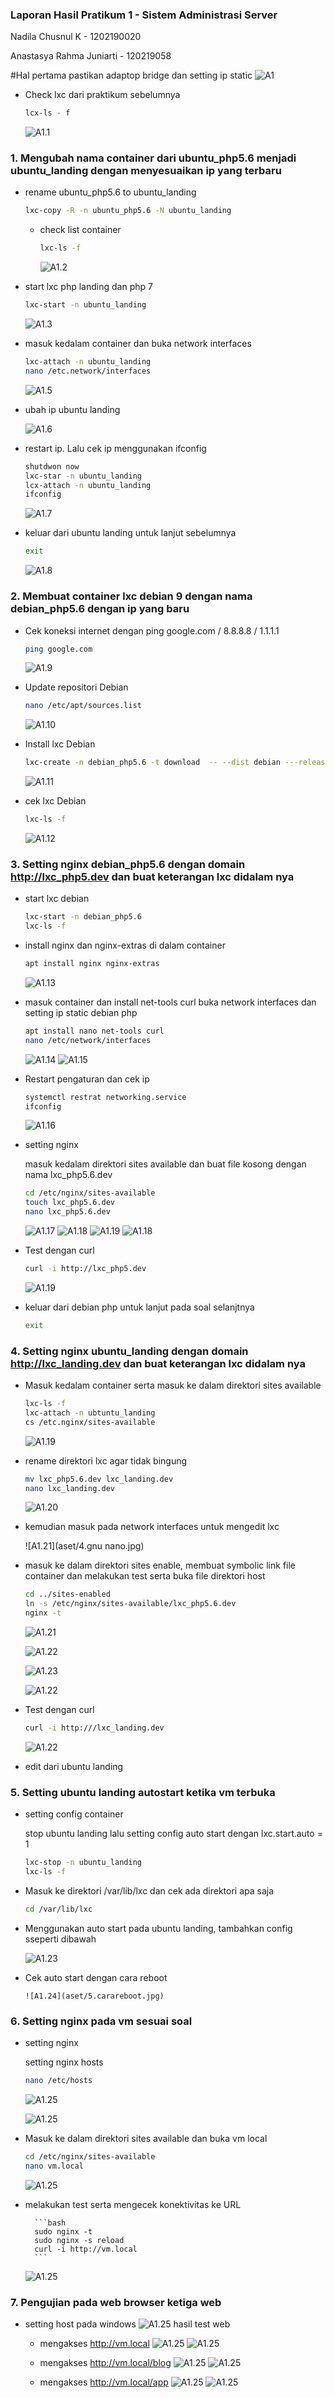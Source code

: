 ### Laporan Hasil Pratikum 1 - Sistem Administrasi Server 

Nadila Chusnul K - 1202190020

Anastasya Rahma Juniarti - 120219058 

#Hal pertama pastikan adaptop bridge dan setting ip static
![A1](aset/bridge.jpg)

- Check lxc  dari praktikum sebelumnya
    ```bash
    lcx-ls - f
    ```
    ![A1.1](aset/cek.jpg)

### 1. Mengubah nama container dari ubuntu_php5.6 menjadi ubuntu_landing dengan menyesuaikan ip yang terbaru 
- rename ubuntu_php5.6 to ubuntu_landing
     ```bash 
    lxc-copy -R -n ubuntu_php5.6 -N ubuntu_landing
    ```
  - check list container 
     ```bash 
    lxc-ls -f
     ```
    ![A1.2](aset/1.ubuntujadilanding.jpg)

- start lxc php landing dan php 7
    ```bash 
    lxc-start -n ubuntu_landing 
    ```
    ![A1.3](aset/1.ubuntujadilanding.jpg)

- masuk kedalam container dan buka network interfaces
    ```bash 
    lxc-attach -n ubuntu_landing 
    nano /etc.network/interfaces
    ```
    ![A1.5](aset/1.lxcphplandingdanphp7.jpg)

- ubah ip ubuntu landing 

    ![A1.6](aset/1.ubahiplanding.jpg)

- restart ip. Lalu cek ip menggunakan ifconfig 
    ```bash
    shutdwon now 
    lxc-star -n ubuntu_landing
    lcx-attach -n ubuntu_landing
    ifconfig 
    ```
    ![A1.7](aset/1.restratip.jpg)

- keluar dari ubuntu landing untuk lanjut sebelumnya 
    ```bash
    exit
    ```
    ![A1.8](aset/1.keluarubuntulanding.jpg)

### 2.  Membuat container lxc debian 9 dengan nama debian_php5.6 dengan ip yang baru 
- Cek koneksi internet dengan ping google.com / 8.8.8.8 / 1.1.1.1
    ```bash 
    ping google.com 
    ```
    ![A1.9](aset/2.cekkoneksiinternet.jpg)
- Update repositori Debian 
    ```bash 
    nano /etc/apt/sources.list
    ```
    ![A1.10](aset/2.updaterespositori.jpg)
- Install lxc Debian
    ```bash 
    lxc-create -n debian_php5.6 -t download  -- --dist debian ---release stretch ---arch amd64 --force-cache --n0-validate --server imager.linuxcocntainers.org 
    ```
    ![A1.11](aset/2.installxcdebian.jpg)

- cek lxc Debian 
    ```bash 
    lxc-ls -f 
    ```
    ![A1.12](aset/2.ceklxcdebian.jpg)

### 3. Setting nginx debian_php5.6 dengan domain http://lxc_php5.dev dan buat keterangan lxc didalam nya

- start lxc debian 
    ```bash 
    lxc-start -n debian_php5.6
    lxc-ls -f
    ```
- install nginx dan nginx-extras di dalam container
    ```bash 
    apt install nginx nginx-extras
    ```
    ![A1.13](aset/3.instalnginx.jpg)

- masuk container dan install net-tools curl  buka network interfaces dan setting ip static debian php
    ```bash 
    apt install nano net-tools curl 
    nano /etc/network/interfaces
    ```
    ![A1.14](aset/3.instalnano.jpg)
    ![A1.15](aset/3.gnunano1.jpg)

- Restart pengaturan dan cek ip
    ```bash 
    systemctl restrat networking.service
    ifconfig
    ```
    ![A1.16](aset/3.restart.jpg)

- setting nginx

    masuk kedalam direktori sites available dan buat file kosong dengan nama lxc_php5.6.dev
    ```bash
    cd /etc/nginx/sites-available
    touch lxc_php5.6.dev
    nano lxc_php5.6.dev 
    ```
    ![A1.17](aset/3.settingnginx.jpg)
    ![A1.18](aset/3.etc2.jpg)
    ![A1.19](aset/3.gnunano3.jpg)
    ![A1.18](aset/3.etc2.jpg)

- Test dengan curl 
    ```bash 
    curl -i http://lxc_php5.dev 
    ```
    ![A1.19](aset/3.testcurl.jpg)

- keluar dari debian php untuk lanjut pada soal selanjtnya 
    ```bash 
    exit 
    ```

### 4. Setting nginx ubuntu_landing dengan domain http://lxc_landing.dev dan buat keterangan lxc didalam nya

- Masuk kedalam container serta masuk ke dalam direktori sites available
    ```bash
    lxc-ls -f
    lxc-attach -n ubtuntu_landing 
    cs /etc.nginx/sites-available 
     ```
    ![A1.19](aset/4.ubuntulanding.jpg)

- rename direktori lxc agar tidak bingung 
    ```bash 
    mv lxc_php5.6.dev lxc_landing.dev 
    nano lxc_landing.dev 
    ```
    ![A1.20](aset/4.rename.jpg)
- kemudian masuk pada network interfaces untuk mengedit lxc 
    
    ![A1.21](aset/4.gnu nano.jpg)

- masuk ke dalam direktori sites enable, membuat symbolic link file container dan melakukan test serta buka file direktori host
    ```bash 
    cd ../sites-enabled
    ln -s /etc/nginx/sites-available/lxc_php5.6.dev 
    nginx -t
    ```
    ![A1.21](aset/4.etc.jpg)

    ![A1.22](aset/4.etc2.jpg)

    ![A1.23](aset/4.gnunano2.jpg)

    ![A1.22](aset/4.etc3.jpg)

- Test dengan curl
    ```bash 
    curl -i http:///lxc_landing.dev 
    ```
    ![A1.22](aset/4.curl.jpg)

- edit dari ubuntu landing 

### 5. Setting ubuntu landing autostart ketika vm terbuka
- setting config container

    stop ubuntu landing lalu setting config auto start dengan lxc.start.auto = 1
    ```bash 
    lxc-stop -n ubuntu_landing 
    lxc-ls -f 
    ```
- Masuk ke direktori /var/lib/lxc dan cek ada direktori apa saja
    ```bash 
    cd /var/lib/lxc 
    ```
- Menggunakan auto start pada ubuntu landing, tambahkan config sseperti dibawah 

    ![A1.23](aset/5.autostart.jpg)

- Cek auto start dengan cara reboot

      ![A1.24](aset/5.carareboot.jpg)
### 6. Setting nginx pada vm sesuai soal
- setting nginx

    setting nginx hosts
    ```bash 
    nano /etc/hosts
    ```
    ![A1.25](aset/6.nginx.jpg)

   ![A1.25](aset/6.gnunano.jpg)


- Masuk ke dalam direktori sites available dan buka vm local

    ```bash 
    cd /etc/nginx/sites-available
    nano vm.local
    ```
    ![A1.25](aset/6.sysadmin.jpg)
- melakukan test serta mengecek konektivitas ke URL

        ```bash
        sudo nginx -t
        sudo nginx -s reload
        curl -i http://vm.local
        ```
    ![A1.25](aset/6.gnunano2.jpg)
### 7. Pengujian pada web browser ketiga web
- setting host pada windows
    ![A1.25](aset/6.settinghost.jpg)
    hasil test web 
    - mengakses http://vm.local
    ![A1.25](aset/6.http.jpg)
    ![A1.25](aset/uhhi.jpg)

    - mengakses http://vm.local/blog
    ![A1.25](aset/blog.jpg)
    ![A1.25](aset/welcome.jpg)

    - mengakses http://vm.local/app
     ![A1.25](aset/app.jpg)
     ![A1.25](aset/welcomelxc.jpg)   
